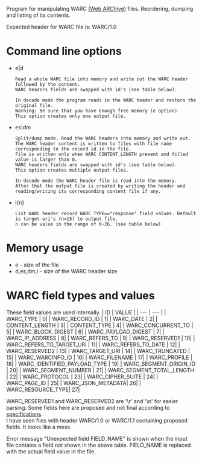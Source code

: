 Program for manipulating WARC [(Web ARChive)](https://en.wikipedia.org/wiki/WARC_(file_format))  files. 
Reordering, dumping and listing of its contents.

Expected header for WARC file is: WARC/1.0

# Command line options

* e|d

      Read a whole WARC file into memory and write out the WARC header followed by the content.
      WARC headers fields are swapped with id's (see table below).
  
      In decode mode the program reads in the WARC header and restors the original file. 
      Warning: Be sure that you have enough free memory (e option).
      This option creates only one output file.
* es|dm

      Split/dump mode. Read the WARC headers into memory and write out. 
      The WARC header content is written to files with file name corresponding to the record id in the file.
      File is written only when WARC CONTENT_LENGTH present and filled value is larger than 0.
      WARC headers fields are swapped with id's (see table below).
      This option creates multiple output files.
  
      In decode mode the WARC header file is read into the memory.
      After that the output file is created by writing the header and reading/writing its corresponding content file if any.
* l{n}

      List WARC header record WARC_TYPE=="response" field values. Default is target-uri's (n=15) to output file.
      n can be value in the range of 0-26. (see table below)

# Memory usage
  * e - size of the file
  * d,es,dm,l - size of the WARC header size

# WARC field types and values
These field values are used internally. 
| ID  |  VALUE | 
| --- | --- | 
| WARC_TYPE |                      0| 
| WARC_RECORD_ID |                 1| 
| WARC_DATE |                      2| 
| CONTENT_LENGTH |                 3| 
| CONTENT_TYPE |                   4| 
| WARC_CONCURRENT_TO |             5| 
| WARC_BLOCK_DIGEST |              6| 
| WARC_PAYLOAD_DIGEST |            7| 
| WARC_IP_ADDRESS |                8| 
| WARC_REFERS_TO |                 9| 
| WARC_RESERVED1 |                 10| 
| WARC_REFERS_TO_TARGET_URI |      11| 
| WARC_REFERS_TO_DATE |            12| 
| WARC_RESERVED2 |                 13| 
| WARC_TARGET_URI |                14| 
| WARC_TRUNCATED |                 15| 
| WARC_WARCINFO_ID |               16| 
| WARC_FILENAME |                  17| 
| WARC_PROFILE |                   18| 
| WARC_IDENTIFIED_PAYLOAD_TYPE |   19| 
| WARC_SEGMENT_ORIGIN_ID |         20| 
| WARC_SEGMENT_NUMBER |            21| 
| WARC_SEGMENT_TOTAL_LENGTH |      22| 
| WARC_PROTOCOL |                  23| 
| WARC_CIPHER_SUITE |              24| 
| WARC_PAGE_ID |                   25| 
| WARC_JSON_METADATA|               26| 
| WARC_RESOURCE_TYPE|               27| 

WARC_RESERVED1 and WARC_RESERVED2 are '\r' and '\n' for easier parsing.
Some fields here are proposed and not final according to  [specifications](https://iipc.github.io/warc-specifications/specifications/warc-format/warc-1.1/).  
I have seen files with header WARC/1.0 or WARC/1.1 containing proposed fields. It looks like a mess.

Error message "Unexpected field FIELD_NAME" is shown when the input file contains a field not shown in the above table.
FIELD_NAME is replaced with the actual field value in the file.
